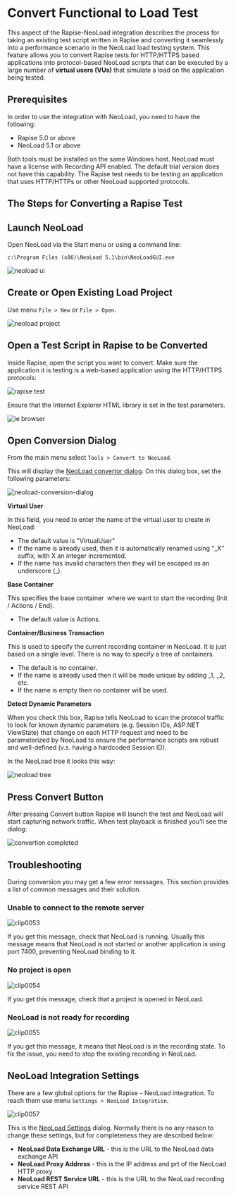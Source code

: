 # Convert Functional to Load Test

This aspect of the Rapise-NeoLoad integration describes the process for taking an existing test script written in Rapise and converting it seamlessly into a performance scenario in the NeoLoad load testing system. This feature allows you to convert Rapise tests for HTTP/HTTPS based applications into protocol-based NeoLoad scripts that can be executed by a large number of **virtual users (VUs)** that simulate a load on the application being tested.

## Prerequisites

In order to use the integration with NeoLoad, you need to have the following:

- Rapise 5.0 or above
- NeoLoad 5.1 or above

Both tools must be installed on the same Windows host. NeoLoad must have a license with Recording API enabled. The default trial version does not have this capability. The Rapise test needs to be testing an application that uses HTTP/HTTPs or other NeoLoad supported protocols.

## The Steps for Converting a Rapise Test

## Launch NeoLoad

Open NeoLoad via the Start menu or using a command line:

    c:\Program Files (x86)\NeoLoad 5.1\bin\NeoLoadGUI.exe

![neoload ui](./img/convert_functional_to_load_tes1.png)

## Create or Open Existing Load Project

Use menu `File > New` or `File > Open`.

![neoload project](./img/convert_functional_to_load_tes2.png)

## Open a Test Script in Rapise to be Converted

Inside Rapise, open the script you want to convert. Make sure the application it is testing is a web-based application using the HTTP/HTTPS protocols:

![rapise test](./img/convert_functional_to_load_tes3.png)

Ensure that the Internet Explorer HTML library is set in the test parameters.

![ie browser](./img/convert_functional_to_load_tes4.png)

## Open Conversion Dialog

From the main menu select `Tools > Convert to NeoLoad`.

This will display the [NeoLoad convertor dialog](../neoload-convertor-dialog/). On this dialog box, set the following parameters:

![neoload-conversion-dialog](./img/convert_functional_to_load_tes6.png)

**Virtual User**

In this field, you need to enter the name of the virtual user to create in NeoLoad:

- The default value is "VirtualUser"
- If the name is already used, then it is automatically renamed using “_X” suffix, with X an integer incremented.
- If the name has invalid characters then they will be escaped as an underscore (_).

**Base Container**

This specifies the base container  where we want to start the recording (Init / Actions / End).

- The default value is Actions.

**Container/Business Transaction**

This is used to specify the current recording container in NeoLoad. It is just based on a single level. There is no way to specify a tree of containers.

- The default is no container.
- If the name is already used then it will be made unique by adding _1, _2, etc.
- If the name is empty then no container will be used.

**Detect Dynamic Parameters**

When you check this box, Rapise tells NeoLoad to scan the protocol traffic to look for known dynamic parameters (e.g. Session IDs, ASP.NET ViewState) that change on each HTTP request and need to be parameterized by NeoLoad to ensure the performance scripts are robust and well-defined (v.s. having a hardcoded Session ID).

In the NeoLoad tree it looks this way:

![neoload tree](./img/convert_functional_to_load_tes7.png)

## Press Convert Button

After pressing Convert button Rapise will launch the test and NeoLoad will start capturing network traffic. When test playback is finished
you’ll see the dialog:

![convertion completed](./img/convert_functional_to_load_tes8.png)

## Troubleshooting

During conversion you may get a few error messages. This section provides a list of common messages and their solution.

### Unable to connect to the remote server

![clip0053](./img/convert_functional_to_load_tes9.png)

If you get this message, check that NeoLoad is running. Usually this message means that NeoLoad is not started or another application is using port 7400, preventing NeoLoad binding to it.

### No project is open

![clip0054](./img/convert_functional_to_load_tes10.png)

If you get this message, check that a project is opened in NeoLoad.

### NeoLoad is not ready for recording

![clip0055](./img/convert_functional_to_load_tes11.png)

If you get this message, it means that NeoLoad is in the recording state. To fix the issue, you need to stop the existing recording in
NeoLoad.

## NeoLoad Integration Settings

There are a few global options for the Rapise – NeoLoad integration. To reach them use menu `Settings > NeoLoad Integration`.

![clip0057](./img/convert_functional_to_load_tes13.png)

This is the [NeoLoad Settings](neoload_settings_dialog.md) dialog. Normally there is no any reason to change these settings, but for
completeness they are described below:

- **NeoLoad Data Exchange URL** - this is the URL to the NeoLoad data exchange API
- **NeoLoad Proxy Address** - this is the IP address and prt of the NeoLoad HTTP proxy
- **NeoLoad REST Service URL** - this is the URL to the NeoLoad recording service REST API
